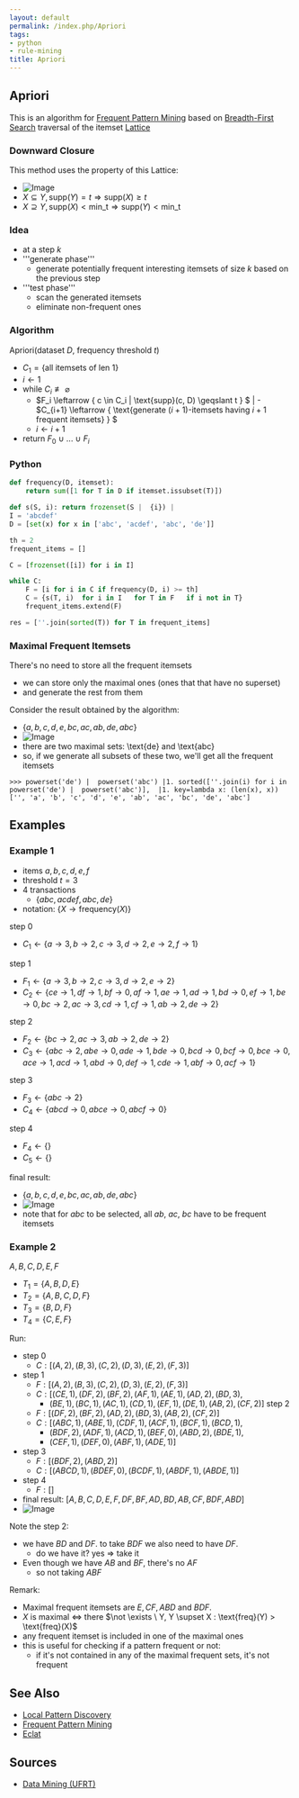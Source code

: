 ```yaml
---
layout: default
permalink: /index.php/Apriori
tags:
- python
- rule-mining
title: Apriori
---
```

## Apriori
This is an algorithm for [Frequent Pattern Mining](Frequent_Pattern_Mining) based on [Breadth-First Search](Breadth-First_Search) traversal of the itemset [Lattice](Lattice)


### Downward Closure
This method uses the property of this Lattice: 
- <img src="https://raw.githubusercontent.com/alexeygrigorev/wiki-figures/master/ufrt/kddm/downward-closure.png" alt="Image">
- $X \subseteq Y, \text{supp}(Y) = t \Rightarrow \text{supp}(X) \geqslant t$
- $X \supseteq Y, \text{supp}(X) < \text{min_t} \Rightarrow \text{supp}(Y) < \text{min_t}$


### Idea
- at a step $k$
- '''generate phase'''
  - generate potentially frequent interesting itemsets of size $k$ based on the previous step
- '''test phase'''
  - scan the generated itemsets
  - eliminate non-frequent ones


### Algorithm
Apriori(dataset $D$, frequency threshold $t$)
- $C_1 = \{ \text{all itemsets of len 1} \}$
- $i \leftarrow 1$
- while $C_i \not \equiv \varnothing$ 
  - $F_i \leftarrow  \{ c \in C_i |  \text{supp}(c, D) \geqslant t \} $ |  - $C_{i+1} \leftarrow  \{ \text{generate ($i+1$)-itemsets having $i+1$ frequent itemsets} \} $
  - $i \leftarrow i+1$
- return $F_0 \ \cup \ ... \ \cup \ F_i$ 


### Python
```python
def frequency(D, itemset):
    return sum([1 for T in D if itemset.issubset(T)])

def s(S, i): return frozenset(S |  {i}) |
I = 'abcdef'
D = [set(x) for x in ['abc', 'acdef', 'abc', 'de']]

th = 2
frequent_items = []

C = [frozenset([i]) for i in I]

while C:
    F = [i for i in C if frequency(D, i) >= th]
    C = {s(T, i)  for i in I   for T in F   if i not in T}
    frequent_items.extend(F)

res = [''.join(sorted(T)) for T in frequent_items]
```


### Maximal Frequent Itemsets
There's no need to store all the frequent itemsets
- we can store only the maximal ones (ones that that have no superset)
- and generate the rest from them 


Consider the result obtained by the algorithm:
- $\{a, b, c, d, e, bc, ac, ab, de, abc\}$
- <img src="https://raw.githubusercontent.com/alexeygrigorev/wiki-figures/master/ufrt/kddm/apriori-max-itemsets.png" alt="Image">
- there are two maximal sets: \text{de} and \text{abc}
- so, if we generate all subsets of these two, we'll get all the frequent itemsets 

```tera term macro
>>> powerset('de') |  powerset('abc') |1. sorted([''.join(i) for i in powerset('de') |  powerset('abc')],  |1. key=lambda x: (len(x), x))
['', 'a', 'b', 'c', 'd', 'e', 'ab', 'ac', 'bc', 'de', 'abc']
```


## Examples
### Example 1
- items ${a,b,c,d,e,f}$
- threshold $t = 3$
- 4 transactions 
  - $\{ abc, acdef, abc, de \}$
- notation: $\{ X \to \text{frequency}(X) \}$

step 0
- $C_1 \leftarrow \{a \to 3, b \to 2, c \to 3, d \to 2, e \to 2, f \to 1\}$

step 1
- $F_1 \leftarrow \{a \to 3, b \to 2, c \to 3, d \to 2, e \to 2\}$
- $C_2 \leftarrow \{ce \to 1, df \to 1, bf \to 0, af \to 1, ae \to 1, ad \to 1, bd \to 0, ef \to 1, be \to 0, bc \to 2, ac \to 3, cd \to 1, cf \to 1, ab \to 2, de \to 2\}$

step 2
- $F_2 \leftarrow \{bc \to 2, ac \to 3, ab \to 2, de \to 2\}$
- $C_3 \leftarrow \{abc \to 2, abe \to 0, ade \to 1, bde \to 0, bcd \to 0, bcf \to 0, bce \to 0, ace \to 1, acd \to 1, abd \to 0, def \to 1, cde \to 1, abf \to 0, acf \to 1\}$

step 3
- $F_3 \leftarrow \{abc \to 2\}$
- $C_4 \leftarrow \{abcd \to 0, abce \to 0, abcf \to 0\}$

step 4
- $F_4 \leftarrow \{\}$
- $C_5 \leftarrow \{\}$


final result:
- $\{a, b, c, d, e, bc, ac, ab, de, abc\}$
- <img src="https://raw.githubusercontent.com/alexeygrigorev/wiki-figures/master/ufrt/kddm/apriori-ex-solution.png" alt="Image">
- note that for $abc$ to be selected, all $ab$, $ac$, $bc$ have to be frequent itemsets


### Example 2
${A, B, C, D, E, F}$
- $T_1 = \{A,B,D,E\}$
- $T_2 = \{A,B,C,D,F\}$
- $T_3 = \{B,D,F\}$
- $T_4 = \{C,E,F\}$

Run:
- step 0
  - $C: [(A, 2), (B, 3), (C, 2), (D, 3), (E, 2), (F, 3)]$
- step 1
  - $F: [(A, 2), (B, 3), (C, 2), (D, 3), (E, 2), (F, 3)]$
  - $C: [(CE, 1), (DF, 2), (BF, 2), (AF, 1), (AE, 1), (AD, 2), (BD, 3),$ 
    - $(BE, 1), (BC, 1), (AC, 1), (CD, 1), (EF, 1), (DE, 1), (AB, 2), (CF, 2)]$
step 2
  - $F: [(DF, 2), (BF, 2), (AD, 2), (BD, 3), (AB, 2), (CF, 2)]$
  - $C: [(ABC, 1), (ABE, 1), (CDF, 1), (ACF, 1), (BCF, 1), (BCD, 1),$ 
    - $(BDF, 2), (ADF, 1), (ACD, 1), (BEF, 0), (ABD, 2), (BDE, 1),$
    - $(CEF, 1), (DEF, 0), (ABF, 1), (ADE, 1)]$
- step 3
  - $F: [(BDF, 2), (ABD, 2)]$
  - $C: [(ABCD, 1), (BDEF, 0), (BCDF, 1), (ABDF, 1), (ABDE, 1)]$
- step 4
  - $F: []$
- final result: $[A, B, C, D, E, F, DF, BF, AD, BD, AB, CF, BDF, ABD]$
- <img src="https://raw.githubusercontent.com/alexeygrigorev/wiki-figures/master/ufrt/kddm/apriori-tut-ex.png" alt="Image">


Note the step 2:
- we have $BD$ and $DF$. to take $BDF$ we also need to have $DF$. 
  - do we have it? yes $\Rightarrow$ take it
- Even though we have $AB$ and $BF$, there's no $AF$
  - so not taking $ABF$ 

Remark: 
- Maximal frequent itemsets are $E, CF, ABD$ and $BDF$. 
- $X$ is maximal $\iff$ there $\not \exists \ Y, Y \supset X : \text{freq}(Y) > \text{freq}(X)$
- any frequent itemset is included in one of the maximal ones
- this is useful for checking if a pattern frequent or not:
  - if it's not contained in any of the maximal frequent sets, it's not frequent



## See Also
- [Local Pattern Discovery](Local_Pattern_Discovery)
- [Frequent Pattern Mining](Frequent_Pattern_Mining)
- [Eclat](Eclat)

## Sources
- [Data Mining (UFRT)](Data_Mining_(UFRT))
